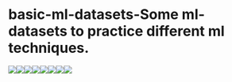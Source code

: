 # basic-ml-datasets-Some ml-datasets to practice different ml techniques.
[![](https://sourcerer.io/fame/ayushianan/ayushianan/basic-ml-datasets/images/0)](https://sourcerer.io/fame/ayushianan/ayushianan/basic-ml-datasets/links/0)[![](https://sourcerer.io/fame/ayushianan/ayushianan/basic-ml-datasets/images/1)](https://sourcerer.io/fame/ayushianan/ayushianan/basic-ml-datasets/links/1)[![](https://sourcerer.io/fame/ayushianan/ayushianan/basic-ml-datasets/images/2)](https://sourcerer.io/fame/ayushianan/ayushianan/basic-ml-datasets/links/2)[![](https://sourcerer.io/fame/ayushianan/ayushianan/basic-ml-datasets/images/3)](https://sourcerer.io/fame/ayushianan/ayushianan/basic-ml-datasets/links/3)[![](https://sourcerer.io/fame/ayushianan/ayushianan/basic-ml-datasets/images/4)](https://sourcerer.io/fame/ayushianan/ayushianan/basic-ml-datasets/links/4)[![](https://sourcerer.io/fame/ayushianan/ayushianan/basic-ml-datasets/images/5)](https://sourcerer.io/fame/ayushianan/ayushianan/basic-ml-datasets/links/5)[![](https://sourcerer.io/fame/ayushianan/ayushianan/basic-ml-datasets/images/6)](https://sourcerer.io/fame/ayushianan/ayushianan/basic-ml-datasets/links/6)[![](https://sourcerer.io/fame/ayushianan/ayushianan/basic-ml-datasets/images/7)](https://sourcerer.io/fame/ayushianan/ayushianan/basic-ml-datasets/links/7)
